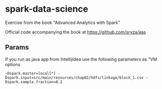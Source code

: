 # spark-data-science
Exercise from the book "Advanced Analytics with Spark"

Official code accompanying the book at https://github.com/sryza/aas

## Params
If you run as java app from IntellijIdea use the following parameters as "VM options
    
    -Dspark.master=local[*] -Dspark.input=src/main/resources/chap02/hdfs/linkage/block_1.csv -Dspark.sample.fraction=0.2